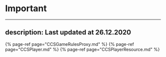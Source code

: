 # Important
---
description: Last updated at 26.12.2020
---


{% page-ref page="CCSGameRulesProxy.md" %}
{% page-ref page="CCSPlayer.md" %}
{% page-ref page="CCSPlayerResource.md" %}
